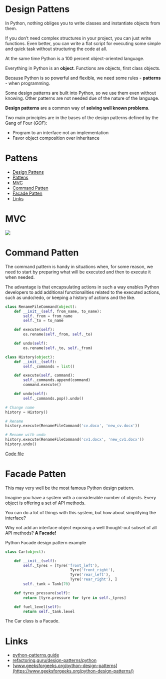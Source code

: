 # Design Pattens
In Python, nothing obliges you to write classes and instantiate objects from them.

If you don’t need complex structures in your project, you can just write functions. Even better, you can write a flat script for executing some simple and quick task without structuring the code at all.

At the same time Python is a 100 percent object-oriented language. 

Everything in Python is an **object**. Functions are objects, first class objects.

Because Python is so powerful and flexible, we need some rules - **patterns** - when programming. 

Some design patterns are built into Python, so we use them even without knowing. Other patterns are not needed due of the nature of the language.

**Design patterns** are a common way of **solving well known problems**. 

Two main principles are in the bases of the design patterns defined by the Gang of Four (*GOF*):

- Program to an interface not an implementation
- Favor object composition over inheritance

# Pattens
- [Design Pattens](#design-pattens)
- [Pattens](#pattens)
- [MVC](#mvc)
- [Command Patten](#command-patten)
- [Facade Patten](#facade-patten)
- [Links](#links)

# MVC

![](https://miro.medium.com/max/1400/1*e8xGpHM6bW9DVNxDaVPi8Q.png)

# Command Patten
The command pattern is handy in situations when, for some reason, we need to start by preparing what will be executed and then to execute it when needed.

The advantage is that encapsulating actions in such a way enables Python developers to add additional functionalities related to the executed actions, such as undo/redo, or keeping a history of actions and the like.

```python
class RenameFileCommand(object):
    def __init__(self, from_name, to_name):
        self._from = from_name
        self._to = to_name

    def execute(self):
        os.rename(self._from, self._to)

    def undo(self):
        os.rename(self._to, self._from)

class History(object):
    def __init__(self):
        self._commands = list()

    def execute(self, command):
        self._commands.append(command)
        command.execute()

    def undo(self):
        self._commands.pop().undo()

# Change name
history = History()

# Rename
history.execute(RenameFileCommand('cv.docx', 'new_cv.docx'))

# Rename with undo
history.execute(RenameFileCommand('cv1.docx', 'new_cv1.docx'))
history.undo()
```

[Code file](./_code/demo_command_patten.py)

# Facade Patten
This may very well be the most famous Python design pattern.

Imagine you have a system with a considerable number of objects. Every object is offering a set of API methods. 

You can do a lot of things with this system, but how about simplifying the interface? 

Why not add an interface object exposing a well thought-out subset of all API methods? **A Facade!**

[](https://uploads.toptal.io/blog/image/126801/toptal-blog-image-1533728107288-9a9f20e7ad317bb61565c5e176327662.png)

Python Facade design pattern example

```python
class Car(object):

    def __init__(self):
        self._tyres = [Tyre('front_left'),
                             Tyre('front_right'),
                             Tyre('rear_left'),
                             Tyre('rear_right'), ]
        self._tank = Tank(70)

    def tyres_pressure(self):
        return [tyre.pressure for tyre in self._tyres]

    def fuel_level(self):
        return self._tank.level
```

 The Car class is a Facade.

 # Links
 - [python-patterns.guide](https://python-patterns.guide/)
 - [refactoring.guru/design-patterns/python](https://refactoring.guru/design-patterns/python)
 - [www.geeksforgeeks.org/python-design-patterns](https://www.geeksforgeeks.org/python-design-patterns/)
